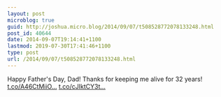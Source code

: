 ```yaml
---
layout: post
microblog: true
guid: http://joshua.micro.blog/2014/09/07/t508528772078133248.html
post_id: 40644
date: 2014-09-07T19:14:41+1100
lastmod: 2019-07-30T17:41:46+1100
type: post
url: /2014/09/07/t508528772078133248.html
---
```

Happy Father's Day, Dad! Thanks for keeping me alive for 32 years! [t.co/A46CtMiiO...](http://t.co/A46CtMiiOO) [t.co/cJIktCY3t...](http://t.co/cJIktCY3tX)

